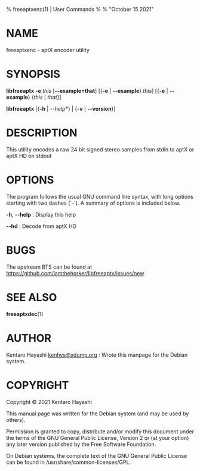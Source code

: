 % freeaptxenc(1) | User Commands
%
% "October 15 2021"

# NAME

freeaptxenc - aptX encoder utility

# SYNOPSIS

**libfreeaptx** **-e** _this_ [**\-\-example=that**] [{**-e** | **\-\-example**} _this_]
                 [{**-e** | **\-\-example**} {_this_ | _that_}]

**libfreeaptx** [{**-h** | *\-\-help**} | {**-v** | **\-\-version**}]

# DESCRIPTION

This utility encodes a raw 24 bit signed stereo
samples from stdin to aptX or aptX HD on stdout

# OPTIONS

The program follows the usual GNU command line syntax, with long options
starting with two dashes (`-'). A summary of options is included below.

**-h**, **\-\-help**
:   Display this help

**\-\-hd**
:   Decode from aptX HD

# BUGS

The upstream BTS can be found at https://github.com/iamthehorker/libfreeaptx/issues/new.

# SEE ALSO

**freeaptxdec**(1)

# AUTHOR

Kentaro Hayashi <kenhys@xdump.org>
:   Wrote this manpage for the Debian system.

# COPYRIGHT

Copyright © 2021 Kentaro Hayashi

This manual page was written for the Debian system (and may be used by
others).

Permission is granted to copy, distribute and/or modify this document under
the terms of the GNU General Public License, Version 2 or (at your option)
any later version published by the Free Software Foundation.

On Debian systems, the complete text of the GNU General Public License
can be found in /usr/share/common-licenses/GPL.
